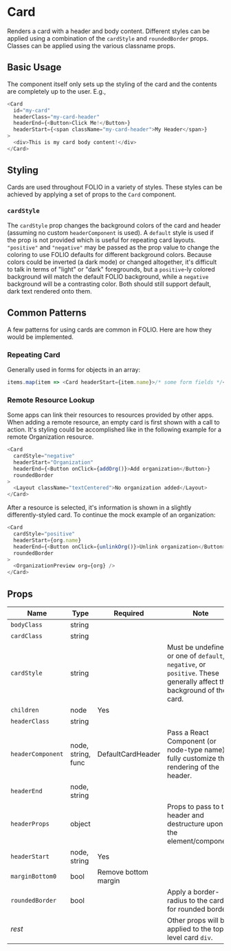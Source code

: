 # Card

Renders a card with a header and body content. Different styles can be applied using a combination of the `cardStyle` and `roundedBorder` props. Classes can be applied using the various classname props.

## Basic Usage

The component itself only sets up the styling of the card and the contents are completely up to the user. E.g.,
```js
<Card
  id="my-card"
  headerClass="my-card-header"
  headerEnd={<Button>Click Me!</Button>}
  headerStart={<span className="my-card-header">My Header</span>}
>
  <div>This is my card body content!</div>
</Card>
```

## Styling

Cards are used throughout FOLIO in a variety of styles. These styles can be achieved by applying a set of props to the `Card` component.

### `cardStyle`

The `cardStyle` prop changes the background colors of the card and header (assuming no custom `headerComponent` is used). A `default` style is used if the prop is not provided which is useful for repeating card layouts. `"positive"` and `"negative"` may be passed as the prop value to change the coloring to use FOLIO defaults for different background colors. Because colors could be inverted (a dark mode) or changed altogether, it's difficult to talk in terms of "light" or "dark" foregrounds, but a `positive`-ly colored background will match the default FOLIO background, while a `negative` background will be a contrasting color. Both should still support default, dark text rendered onto them.

## Common Patterns

A few patterns for using cards are common in FOLIO. Here are how they would be implemented.

### Repeating Card

Generally used in forms for objects in an array:

```js
items.map(item => <Card headerStart={item.name}>/* some form fields */</Card>);
```

### Remote Resource Lookup

Some apps can link their resources to resources provided by other apps. When adding a remote resource, an empty card is first shown with a call to action. It's styling could be accomplished like in the following example for a remote Organization resource.

```js
<Card
  cardStyle="negative"
  headerStart="Organization"
  headerEnd={<Button onClick={addOrg()}>Add organization</Button>}
  roundedBorder
>
  <Layout className="textCentered">No organization added</Layout>
</Card>
```

After a resource is selected, it's information is shown in a slightly differently-styled card. To continue the mock example of an organization:

```js
<Card
  cardStyle="positive"
  headerStart={org.name}
  headerEnd={<Button onClick={unlinkOrg()}>Unlink organization</Button>}
  roundedBorder
>
  <OrganizationPreview org={org} />
</Card>
```


## Props

| Name | Type | Required | Note |
--- | --- | --- | --- |
| `bodyClass` | string | |
| `cardClass` | string | |
| `cardStyle` | string | | Must be undefined or one of `default`, `negative`, or `positive`. These generally affect the background of the card.
| `children` | node | Yes |
| `headerClass` | string | |
| `headerComponent` | node, string, func | DefaultCardHeader | Pass a React Component (or node-type name) to fully customize the rendering of the header.
| `headerEnd` | node, string | |
| `headerProps` | object | | Props to pass to the header and destructure upon the element/component.
| `headerStart` | node, string | Yes |
| `marginBottom0` | bool | Remove bottom margin |
| `roundedBorder` | bool | | Apply a border-radius to the card for rounded borders.
| _rest_ | | | Other props will be applied to the top-level card `div`. |

